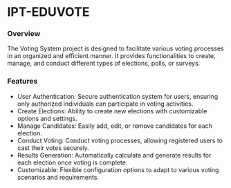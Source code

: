 # IPT-EDUVOTE

<h3>Overview</h3>
<p>The Voting System project is designed to facilitate various voting processes in an organized and efficient manner. It provides functionalities to create, manage, and conduct different types of elections, polls, or surveys.</p>

<h3>Features</h3>
<ul>
  <li>User Authentication: Secure authentication system for users, ensuring only authorized individuals can participate in voting activities.</li>
<li>Create Elections: Ability to create new elections with customizable options and settings.</li>
<li>Manage Candidates: Easily add, edit, or remove candidates for each election.</li>
<li>Conduct Voting: Conduct voting processes, allowing registered users to cast their votes securely.</li>
<li>Results Generation: Automatically calculate and generate results for each election once voting is complete.</li>
<li>Customizable: Flexible configuration options to adapt to various voting scenarios and requirements.</li>
</ul>
